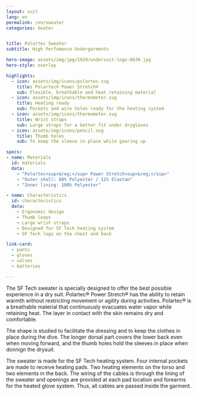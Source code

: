 ```yaml
---
layout: suit
lang: en
permalink: /en/sweater
categories: heater


title: Polartec Sweater
subtitle: High Perfomance Undergarments

hero-image: assets/img/jpg/1920/undersuit-logo-0630.jpg
hero-style: overlay

highlights:
  - icon: assets/img/icons/polartec.svg
    title: Polartec® Power Stretch®
    sub: Flexible, breathable and heat retaining material
  - icon: assets/img/icons/thermometer.svg
    title: Heating ready
    sub: Pockets and wire holes ready for the heating system
  - icon: assets/img/icons/thermometer.svg
    title: Wrist straps
    sub: Large straps for a better fit under drygloves
  - icon: assets/img/icons/pencil.svg
    title: Thumb holes
    sub: To keep the sleeve in place while gearing up

specs:
- name: Materials
  id: materials
  data:
    - "Polartec<sup>&reg;</sup> Power Stretch<sup>&reg;</sup>"
    - "Outer shell: 88% Polyester / 12% Elastan"
    - "Inner lining: 100% Polyester"

- name: Characteristics
  id: characteristics
  data:
    - Ergonomic design
    - Thumb loops
    - Large wrist straps
    - Designed for SF Tech heating system
    - SF Tech logs on the chest and back

link-card:
  - pants
  - gloves
  - valves
  - batteries

---
```

The SF Tech sweater is specially designed to offer the best possible experience in a dry suit. Polartec® Power Stretch® has the ability to retain warmth without restricting movement or agility during activities. Polartec® is a breathable material that continuously evacuates water vapor while retaining heat. The layer in contact with the skin remains dry and comfortable.

The shape is studied to facilitate the dressing and to keep the clothes in place during the dive. The longer dorsal part covers the lower back even when moving forward, and the thumb holes hold the sleeves in place when donnign the drysuit.

The sweater is made for the SF Tech heating system. Four internal pockets are made to receive heating pads. Two heating elements on the torso and two elements in the back. The wiring of the cables is through the lining of the sweater and openings are provided at each pad location and forearms for the heated glove system. Thus, all cables are passed inside the garment.


